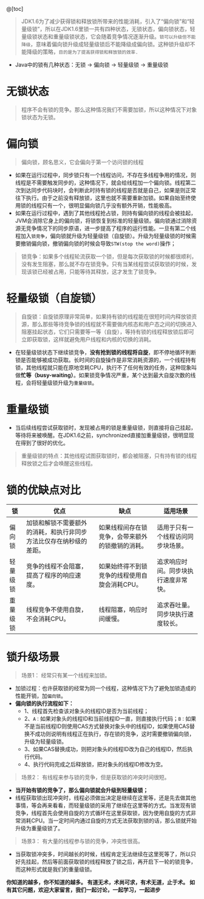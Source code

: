 ﻿@[toc]
> JDK1.6为了减少获得锁和释放锁所带来的性能消耗，引入了“偏向锁”和“轻量级锁”，所以在JDK1.6里锁一共有四种状态，无锁状态，偏向锁状态，轻量级锁状态和重量级锁状态，它会随着竞争情况逐渐升级。`锁可以升级但不能降级`，意味着偏向锁升级成轻量级锁后不能降级成偏向锁。这种锁升级却不能降级的策略，`目的是为了提高获得锁和释放锁的效率.`

* Java中的锁有几种状态：无锁 → 偏向锁 → 轻量级锁 → 重量级锁
#  无锁状态

> 程序不会有锁的竞争。那么这种情况我们不需要加锁，所以这种情况下对象锁状态为无锁。
#  偏向锁
> 偏向锁，顾名思义，它会偏向于第一个访问锁的线程
* 如果在运行过程中，同步锁只有一个线程访问，不存在多线程争用的情况，则线程是不需要触发同步的，这种情况下，就会给线程加一个偏向锁。线程第二次到达同步代码块时，会判断此时持有锁的线程是否就是自己，如果是则正常往下执行。由于之前没有释放锁，这里也就不需要重新加锁。如果自始至终使用锁的线程只有一个，很明显偏向锁几乎没有额外开销，性能极高。
* 如果在运行过程中，遇到了其他线程抢占锁，则持有偏向锁的线程会被挂起，JVM会消除它身上的偏向锁，将锁恢复到标准的轻量级锁。偏向锁通过消除资源无竞争情况下的同步原语，进一步提高了程序的运行性能。一旦有第二个线程加入`锁竞争`，偏向锁就升级为轻量级锁（自旋锁）。升级为轻量级锁的时候需要撤销偏向锁，撤销偏向锁的时候会导致`STW(stop the word)`操作；
> 锁竞争：如果多个线程轮流获取一个锁，但是每次获取锁的时候都很顺利，没有发生阻塞，那么就不存在锁竞争。只有当某线程尝试获取锁的时候，发现该锁已经被占用，只能等待其释放，这才发生了锁竞争。
#  轻量级锁（自旋锁）
> 自旋锁：自旋锁原理非常简单，如果持有锁的线程能在很短时间内释放锁资源，那么那些等待竞争锁的线程就不需要做内核态和用户态之间的切换进入阻塞挂起状态，它们只需要等一等（自旋），等持有锁的线程释放锁后即可立即获取锁，这样就避免用户线程和内核的切换的消耗。
* 在轻量级锁状态下继续锁竞争，**没有抢到锁的线程将自旋**，即不停地循环判断锁是否能够被成功获取。长时间的自旋操作是非常消耗资源的，一个线程持有锁，其他线程就只能在原地空耗CPU，执行不了任何有效的任务，这种现象叫做**忙等（busy-waiting）**。如果锁竞争情况严重，某个达到最大自旋次数的线程，会将轻量级锁升级为`重量级锁`。
#  重量级锁
* 当后续线程尝试获取锁时，发现被占用的锁是重量级锁，则直接将自己挂起，等待将来被唤醒。在JDK1.6之前，synchronized直接加重量级锁，很明显现在得到了很好的优化。
> 重量级锁的特点：其他线程试图获取锁时，都会被阻塞，只有持有锁的线程释放锁之后才会唤醒这些线程。
#  锁的优缺点对比
锁| 优点| 缺点|适用场景
-----------|-------|--------|----------
偏向锁|加锁和解锁不需要额外的消耗，和执行非同步方法比仅存在纳秒级的差距。|如果线程间存在锁竞争，会带来额外的锁撤销的消耗。|适用于只有一个线程访问同步块场景。
轻量级锁|竞争的线程不会阻塞，提高了程序的响应速度。|如果始终得不到锁竞争的线程使用自旋会消耗CPU。|追求响应时间。同步块执行速度非常快。
重量级锁|线程竞争不使用自旋，不会消耗CPU。|线程阻塞，响应时间缓慢。|追求吞吐量。同步块执行速度较长。
#  锁升级场景
> 场景1： 经常只有某一个线程来加锁。
* 加锁过程：也许获取锁的经常为同一个线程，这种情况下为了避免加锁造成的性能开销，加`偏向锁`。
* **偏向锁的执行流程如下：**
	* 1、线程首先检查该对象头的线程ID是否为当前线程；
	* 2、`A：`如果对象头的线程ID和当前线程ID一直，则直接执行代码；`B：`如果不是当前线程ID则使用CAS方式替换对象头中的线程ID，如果使用CAS替换不成功则说明有线程正在执行，存在锁的竞争，这时需要撤销偏向锁，升级为轻量级锁。
	* 3、如果CAS替换成功，则把对象头的线程ID改为自己的线程ID，然后执行代码。
	* 4、执行代码完成之后释放锁，把对象头的线程ID修改为空。
> 场景2： 有线程来参与锁的竞争，但是获取锁的冲突时间很短。
* **当开始有锁的竞争了，那么偏向锁就会升级到轻量级锁；**
* 线程获取锁出现冲突时，线程必须做出决定是继续在这里等，还是先去做其他事情，等会再来看看，而轻量级锁的采用了继续在这里等的方式。当发现有锁竞争，线程首先会使用自旋的方式循环在这里获取锁，因为使用自旋的方式非常消耗CPU。当一定时间内通过自旋的方式无法获取到锁的话，那么锁就开始升级为重量级锁了。
> 场景3： 有大量的线程参与锁的竞争，冲突性很高。
* 当获取锁冲突多，时间越长的时候，线程肯定无法继续在这里死等了，所以只好先挂起，然后等前面获取锁的线程释放了锁之后，再开启下一轮的锁竞争，而这种形式就是我们的重量级锁。

**你知道的越多，你不知道的越多。
有道无术，术尚可求，有术无道，止于术。
如有其它问题，欢迎大家留言，我们一起讨论，一起学习，一起进步**
